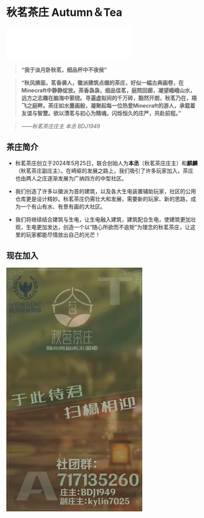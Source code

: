 # 秋茗茶庄 Autumn＆Tea

<iframe frameborder="no" border="0" marginwidth="0" marginheight="0" width=330 height=86 src="//music.163.com/outchain/player?type=2&id=2140118664&auto=1&height=66"></iframe>

> **“我于淡月卧秋茗，细品杯中不夜侯”**

> **“秋风拂面，茗香袭人，徽派建筑点缀的茶庄，好似一幅古典画卷，在Minecraft中静静绽放。茶香袅袅，细品佳茗，庭院回廊，凝望峨峨山水，远方之志趣在脑海中萦绕。寻遍虚拟间的千万砖，豁然开朗，秋茗乃在，梧飞之庭畔。茶庄如水墨画般，凝聚起每一位热爱Minecraft的游人，承载着友谊与智慧。欲以清茗与初心为精魂，闪烁恒久的庄严，共赴前程。”**

> *——秋茗茶庄庄主 本丞 BDJ1949*

## 茶庄简介

- 秋茗茶庄创立于2024年5月25日，联合创始人为**本丞**（秋茗茶庄庄主）和**麒麟**（秋茗茶庄副庄主）。在崎岖的发展之路上，我们吸引了许多玩家加入，茶庄也由两人之庄逐渐发展为广纳四方的中型社区。

- 我们创造了许多以徽派为首的建筑，以及各大生电装置辅助玩家，社区的公用仓库更是设计精妙。秋茗茶庄仍需壮大和发展，需要新的玩家、新的思路，成为一个有山有水、有景有画的大社区。

- 我们将继续结合建筑与生电，让生电融入建筑，建筑配合生电，使建筑更加壮观，生电更加发达，创造一个以“随心所欲而不逾矩”为理念的秋茗茶庄，让这里的玩家都能尽情放出自己的光芒！

## 现在加入

![秋茗茶庄宣传图](./picture/QMCZ.webp)
